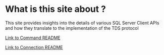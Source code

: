 # What is this site about ? 

This site provides insights into the details of various SQL Server Client APIs and how they translate to the implementation of the TDS protocol

[Link to Command README](./areas/command/README.md)

[Link to Connection README](./areas/connection/README.md)